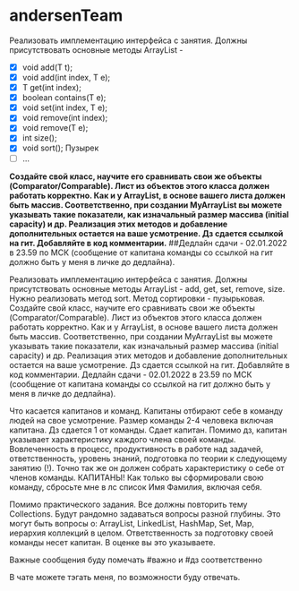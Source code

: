 # andersenTeam
Реализовать имплементацию интерфейса с занятия.
Должны присутствовать основные методы ArrayList - 
* [X] void add(T t);
* [X] void add(int index, T e);
* [X] T get(int index);
* [X] boolean contains(T e);
* [X] void set(int index, T e);
* [X] void remove(int index);
* [X] void remove(T e);
* [X] int size();
* [X] void sort(); Пузырек
* [ ] ...

**Создайте свой класс, научите его сравнивать свои же объекты (Comparator/Comparable). Лист из объектов этого класса должен работать корректно. 
Как и у ArrayList, в основе вашего листа должен быть массив. 
Соответственно, при создании MyArrayList вы можете указывать такие показатели, как изначальный размер массива (initial capacity) и др.
Реализация этих методов и добавление дополнительных остается на ваше усмотрение.
Дз сдается ссылкой на гит. Добавляйте в код комментарии.**
##Дедлайн сдачи - 02.01.2022 в 23.59 по МСК (сообщение от капитана команды со ссылкой на гит должно быть у меня в личке до дедлайна).


Реализовать имплементацию интерфейса с занятия.
Должны присутствовать основные методы ArrayList - add, get, set, remove, size.
Нужно реализовать метод sort. Метод сортировки - пузырьковая. Создайте свой класс, научите его сравнивать свои же объекты (Comparator/Comparable). Лист из объектов этого класса должен работать корректно.
Как и у ArrayList, в основе вашего листа должен быть массив. Соответственно, при создании MyArrayList вы можете указывать такие показатели, как изначальный размер массива (initial capacity) и др.
Реализация этих методов и добавление дополнительных остается на ваше усмотрение.
Дз сдается ссылкой на гит. Добавляйте в код комментарии.
Дедлайн сдачи - 02.01.2022 в 23.59 по МСК (сообщение от капитана команды со ссылкой на гит должно быть у меня в личке до дедлайна).

Что касается капитанов и команд. Капитаны отбирают себе в команду людей на свое усмотрение. Размер команды 2-4 человека включая капитана. Дз сдается 1 от команды. Сдает капитан. Помимо дз, капитан указывает характеристику каждого члена своей команды. Вовлеченность в процесс, продуктивность в работе над задачей, ответственность, уровень знаний, подготовка по теории к следующему занятию (!). Точно так же он должен собрать характеристику о себе от членов команды.
КАПИТАНЫ! Как только вы сформировали свою команду, сбросьте мне в лс список Имя Фамилия, включая себя.

Помимо практического задания. Все должны повторить тему Collections. Будут рандомно задаваться вопросы разной глубины. Это могут быть вопросы о:
ArrayList, LinkedList, HashMap, Set, Map, иерархия коллекций в целом. Ответственность за подготовку своей команды несет капитан. В оценке вы это указываете.


Важные сообщения буду помечать #важно и #дз соответственно

В чате можете тэгать меня, по возможности буду отвечать.